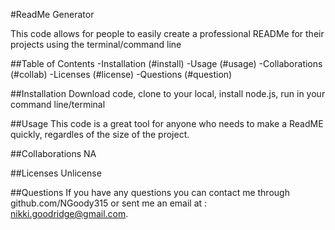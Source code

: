 
#ReadMe Generator

This code allows for people to easily create a professional READMe for their projects using the terminal/command line

##Table of Contents
-Installation (#install)
-Usage (#usage)
-Collaborations (#collab)
-Licenses (#license)
-Questions (#question)

<a name='install'></a>
##Installation
Download code, clone to your local, install node.js, run in your command line/terminal

<a name='usage'></a>
##Usage
This code is a great tool for anyone who  needs to make a ReadME quickly, regardles of the size of the project.

<a name='collab'></a>
##Collaborations
NA

<a name='liscense'></a>
##Licenses
Unlicense

<a name='question'></a>
##Questions
If you have any questions you can contact me through github.com/NGoody315 or sent me an email at : nikki.goodridge@gmail.com.
